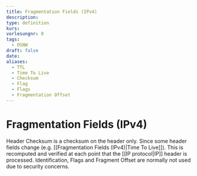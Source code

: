 ```yaml
---
title: Fragmentation Fields (IPv4)
description: 
type: definition
kurs: 
vorlesungnr: 0
tags:
  - OSNW
draft: false
date: 
aliases:
  - TTL
  - Time To Live
  - Checksum
  - Flag
  - Flags
  - Fragmentation Offset
---
```


# Fragmentation Fields (IPv4)

Header Checksum is a checksum on the header only. Since some header fields change (e.g. [[Fragmentation Fields (IPv4)|Time To Live]]). This is recomputed and verified at each point that the [[IP protocol|IP]] header is processed. Identification, Flags and Fragment Offset are normally not used due to security concerns.